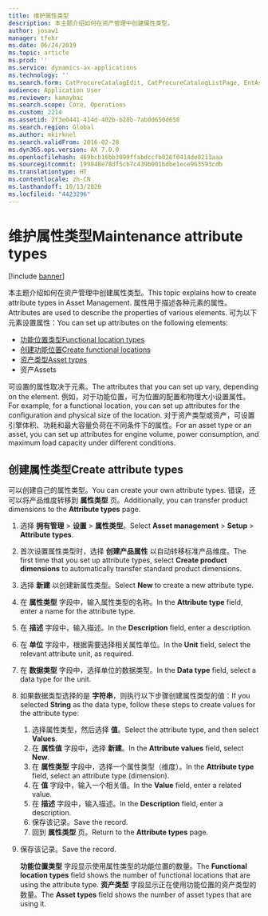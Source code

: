 ```yaml
---
title: 维护属性类型
description: 本主题介绍如何在资产管理中创建属性类型。
author: josaw1
manager: tfehr
ms.date: 06/24/2019
ms.topic: article
ms.prod: ''
ms.service: dynamics-ax-applications
ms.technology: ''
ms.search.form: CatProcureCatalogEdit, CatProcureCatalogListPage, EntAssetFunctionalLocationTypeCopy, EntAssetAttributeType, EntAssetAttributeTypeValue, EntAssetFunctionalLocationType
audience: Application User
ms.reviewer: kamaybac
ms.search.scope: Core, Operations
ms.custom: 2214
ms.assetid: 2f3e0441-414d-402b-b28b-7ab0d650d658
ms.search.region: Global
ms.author: mkirknel
ms.search.validFrom: 2016-02-28
ms.dyn365.ops.version: AX 7.0.0
ms.openlocfilehash: 469bcb16bb3099ffabdccfb026f0414de0213aaa
ms.sourcegitcommit: 199848e78df5cb7c439b001bdbe1ece963593cdb
ms.translationtype: HT
ms.contentlocale: zh-CN
ms.lasthandoff: 10/13/2020
ms.locfileid: "4423296"
---
```

# <a name="maintenance-attribute-types"></a><span data-ttu-id="f8dbc-103">维护属性类型</span><span class="sxs-lookup"><span data-stu-id="f8dbc-103">Maintenance attribute types</span></span>

[!include [banner](../../includes/banner.md)]

 

<span data-ttu-id="f8dbc-104">本主题介绍如何在资产管理中创建属性类型。</span><span class="sxs-lookup"><span data-stu-id="f8dbc-104">This topic explains how to create attribute types in Asset Management.</span></span> <span data-ttu-id="f8dbc-105">属性用于描述各种元素的属性。</span><span class="sxs-lookup"><span data-stu-id="f8dbc-105">Attributes are used to describe the properties of various elements.</span></span> <span data-ttu-id="f8dbc-106">可为以下元素设置属性：</span><span class="sxs-lookup"><span data-stu-id="f8dbc-106">You can set up attributes on the following elements:</span></span>

- [<span data-ttu-id="f8dbc-107">功能位置类型</span><span class="sxs-lookup"><span data-stu-id="f8dbc-107">Functional location types</span></span>](../setup-for-functional-locations/functional-location-types.md)
- [<span data-ttu-id="f8dbc-108">创建功能位置</span><span class="sxs-lookup"><span data-stu-id="f8dbc-108">Create functional locations</span></span>](../functional-locations/create-functional-locations.md)
- [<span data-ttu-id="f8dbc-109">资产类型</span><span class="sxs-lookup"><span data-stu-id="f8dbc-109">Asset types</span></span>](../setup-for-objects/object-types.md)
- <span data-ttu-id="f8dbc-110">资产</span><span class="sxs-lookup"><span data-stu-id="f8dbc-110">Assets</span></span>

<span data-ttu-id="f8dbc-111">可设置的属性取决于元素。</span><span class="sxs-lookup"><span data-stu-id="f8dbc-111">The attributes that you can set up vary, depending on the element.</span></span> <span data-ttu-id="f8dbc-112">例如，对于功能位置，可为位置的配置和物理大小设置属性。</span><span class="sxs-lookup"><span data-stu-id="f8dbc-112">For example, for a functional location, you can set up attributes for the configuration and physical size of the location.</span></span> <span data-ttu-id="f8dbc-113">对于资产类型或资产，可设置引擎体积、功耗和最大容量负荷在不同条件下的属性。</span><span class="sxs-lookup"><span data-stu-id="f8dbc-113">For an asset type or an asset, you can set up attributes for engine volume, power consumption, and maximum load capacity under different conditions.</span></span>

## <a name="create-attribute-types"></a><span data-ttu-id="f8dbc-114">创建属性类型</span><span class="sxs-lookup"><span data-stu-id="f8dbc-114">Create attribute types</span></span>

<span data-ttu-id="f8dbc-115">可以创建自己的属性类型。</span><span class="sxs-lookup"><span data-stu-id="f8dbc-115">You can create your own attribute types.</span></span> <span data-ttu-id="f8dbc-116">错误，还可以将产品维度转移到 **属性类型** 页。</span><span class="sxs-lookup"><span data-stu-id="f8dbc-116">Additionally, you can transfer product dimensions to the **Attribute types** page.</span></span>

1. <span data-ttu-id="f8dbc-117">选择 **拥有管理** \> **设置** \> **属性类型**。</span><span class="sxs-lookup"><span data-stu-id="f8dbc-117">Select **Asset management** \> **Setup** \> **Attribute types**.</span></span>
2. <span data-ttu-id="f8dbc-118">首次设置属性类型时，选择 **创建产品属性** 以自动转移标准产品维度。</span><span class="sxs-lookup"><span data-stu-id="f8dbc-118">The first time that you set up attribute types, select **Create product dimensions** to automatically transfer standard product dimensions.</span></span>
3. <span data-ttu-id="f8dbc-119">选择 **新建** 以创建新属性类型。</span><span class="sxs-lookup"><span data-stu-id="f8dbc-119">Select **New** to create a new attribute type.</span></span>
4. <span data-ttu-id="f8dbc-120">在 **属性类型** 字段中，输入属性类型的名称。</span><span class="sxs-lookup"><span data-stu-id="f8dbc-120">In the **Attribute type** field, enter a name for the attribute type.</span></span>
5. <span data-ttu-id="f8dbc-121">在 **描述** 字段中，输入描述。</span><span class="sxs-lookup"><span data-stu-id="f8dbc-121">In the **Description** field, enter a description.</span></span>
6. <span data-ttu-id="f8dbc-122">在 **单位** 字段中，根据需要选择相关属性单位。</span><span class="sxs-lookup"><span data-stu-id="f8dbc-122">In the **Unit** field, select the relevant attribute unit, as required.</span></span>
7. <span data-ttu-id="f8dbc-123">在 **数据类型** 字段中，选择单位的数据类型。</span><span class="sxs-lookup"><span data-stu-id="f8dbc-123">In the **Data type** field, select a data type for the unit.</span></span>
8. <span data-ttu-id="f8dbc-124">如果数据类型选择的是 **字符串**，则执行以下步骤创建属性类型的值：</span><span class="sxs-lookup"><span data-stu-id="f8dbc-124">If you selected **String** as the data type, follow these steps to create values for the attribute type:</span></span>

    1. <span data-ttu-id="f8dbc-125">选择属性类型，然后选择 **值**。</span><span class="sxs-lookup"><span data-stu-id="f8dbc-125">Select the attribute type, and then select **Values**.</span></span>
    2. <span data-ttu-id="f8dbc-126">在 **属性值** 字段中，选择 **新建**。</span><span class="sxs-lookup"><span data-stu-id="f8dbc-126">In the **Attribute values** field, select **New**.</span></span>
    3. <span data-ttu-id="f8dbc-127">在 **属性类型** 字段中，选择一个属性类型（维度）。</span><span class="sxs-lookup"><span data-stu-id="f8dbc-127">In the **Attribute type** field, select an attribute type (dimension).</span></span>
    4. <span data-ttu-id="f8dbc-128">在 **值** 字段中，输入一个相关值。</span><span class="sxs-lookup"><span data-stu-id="f8dbc-128">In the **Value** field, enter a related value.</span></span>
    5. <span data-ttu-id="f8dbc-129">在 **描述** 字段中，输入描述。</span><span class="sxs-lookup"><span data-stu-id="f8dbc-129">In the **Description** field, enter a description.</span></span>
    6. <span data-ttu-id="f8dbc-130">保存该记录。</span><span class="sxs-lookup"><span data-stu-id="f8dbc-130">Save the record.</span></span>
    7. <span data-ttu-id="f8dbc-131">回到 **属性类型** 页。</span><span class="sxs-lookup"><span data-stu-id="f8dbc-131">Return to the **Attribute types** page.</span></span>

9. <span data-ttu-id="f8dbc-132">保存该记录。</span><span class="sxs-lookup"><span data-stu-id="f8dbc-132">Save the record.</span></span>

    <span data-ttu-id="f8dbc-133">**功能位置类型** 字段显示使用属性类型的功能位置的数量。</span><span class="sxs-lookup"><span data-stu-id="f8dbc-133">The **Functional location types** field shows the number of functional locations that are using the attribute type.</span></span> <span data-ttu-id="f8dbc-134">**资产类型** 字段显示正在使用功能位置的资产类型的数量。</span><span class="sxs-lookup"><span data-stu-id="f8dbc-134">The **Asset types** field shows the number of asset types that are using it.</span></span>
